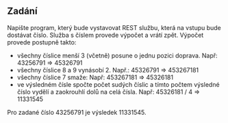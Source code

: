 ## Zadání

Napište program, který bude vystavovat REST službu, která na vstupu bude dostávat číslo. Služba s číslem provede výpočet a vrátí zpět.
Výpočet provede postupně takto:
- všechny číslice menší 3 (včetně) posune o jednu pozici doprava. Např: 43256791 => 45326791
- všechny číslice 8 a 9 vynásobí 2. Např.: 45326791 => 453267181
- všechny číslice 7 smaže: Např: 453267181 => 45326181
- ve výsledném čísle spočte počet sudých číslic a tímto počtem výsledné číslo vydělí a zaokrouhlí dolů na celá čísla. Např: 45326181 / 4 => 11331545

Pro zadané číslo 43256791 je výsledek 11331545.



